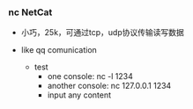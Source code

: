 ### nc NetCat

+ 小巧，25k，可通过tcp，udp协议传输读写数据


+ like qq comunication
  + test
    + one console: nc -l 1234
    + another console: nc 127.0.0.1 1234
    + input any content
